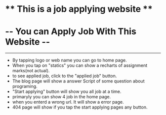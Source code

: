 # ** This is a job applying website **
# -- You can Apply Job With This Website --
---
- By tapping logo or web name you can go to home page.
- When you tap on "statics" you can show a recharts of assignment marks(not actual).
- to see applied job, click to the "applied job" button.
- The blog page will show a answer Script of some question about programing.
- "Start applying" button will show you all job at a time.
- primaryly you can show 4 job in the home page.
- when you enterd a wrong url. It will show a error page.
- 404 page will show if you tap the start applying pages any button.